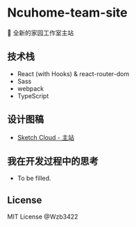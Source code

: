 # Ncuhome-team-site

:tada: 全新的家园工作室主站

## 技术栈

+ React (with Hooks) & react-router-dom
+ Sass
+ webpack
+ TypeScript

## 设计图稿

+ [Sketch Cloud - 主站](https://sketch.cloud/s/xd5j5)

## 我在开发过程中的思考

+ To be filled.

## License

MIT License @Wzb3422

